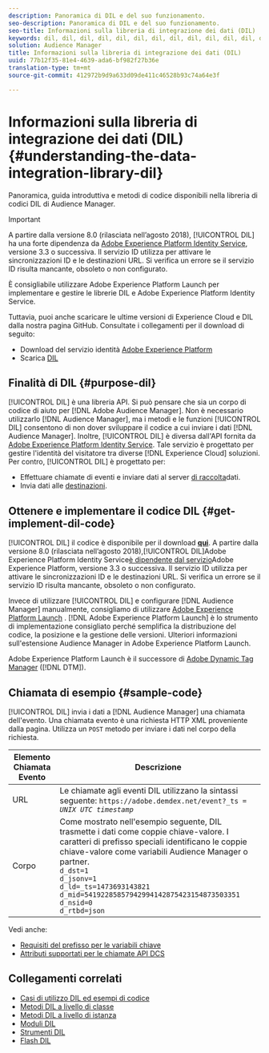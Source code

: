 ```yaml
---
description: Panoramica di DIL e del suo funzionamento.
seo-description: Panoramica di DIL e del suo funzionamento.
seo-title: Informazioni sulla libreria di integrazione dei dati (DIL)
keywords: dil, dil, dil, dil, dil, dil, dil, dil, dil, dil, dil, dil, dil, dil, dil, dil, dil, dil, dil, dil, dil, dil, dil, dil, dil, dil, dil, dil, dil, dil, dil, dil, dil, dil,
solution: Audience Manager
title: Informazioni sulla libreria di integrazione dei dati (DIL)
uuid: 77b12f35-81e4-4639-ada6-bf982f27b36e
translation-type: tm+mt
source-git-commit: 412972b9d9a633d09de411c46528b93c74a64e3f

---
```



# Informazioni sulla libreria di integrazione dei dati (DIL){#understanding-the-data-integration-library-dil}

Panoramica, guida introduttiva e metodi di codice disponibili nella libreria di codici DIL di Audience Manager.

>[!IMPORTANT]
>
>A partire dalla versione 8.0 (rilasciata nell’agosto 2018), [!UICONTROL DIL] ha una forte dipendenza da [Adobe Experience Platform Identity Service](https://docs.adobe.com/content/help/en/id-service/using/home.html), versione 3.3 o successiva. Il servizio ID utilizza per attivare le sincronizzazioni ID e le destinazioni URL. Si verifica un errore se il servizio ID risulta mancante, obsoleto o non configurato.
>
>È consigliabile utilizzare Adobe Experience Platform Launch per implementare e gestire le librerie DIL e Adobe Experience Platform Identity Service.

Tuttavia, puoi anche scaricare le ultime versioni di Experience Cloud e DIL dalla nostra pagina GitHub. Consultate i collegamenti per il download di seguito:

* Download del servizio identità [Adobe Experience Platform](https://github.com/Adobe-Marketing-Cloud/id-service/releases)
* Scarica [DIL](https://github.com/Adobe-Marketing-Cloud/dil/releases)

## Finalità di DIL {#purpose-dil}

[!UICONTROL DIL] è una libreria API. Si può pensare che sia un corpo di codice di aiuto per [!DNL Adobe Audience Manager]. Non è necessario utilizzarlo [!DNL Audience Manager], ma i metodi e le funzioni [!UICONTROL DIL] consentono di non dover sviluppare il codice a cui inviare i dati [!DNL Audience Manager]. Inoltre, [!UICONTROL DIL] è diversa dall&#39;API fornita da [Adobe Experience Platform Identity Service](https://docs.adobe.com/content/help/en/id-service/using/home.html). Tale servizio è progettato per gestire l&#39;identità del visitatore tra diverse [!DNL Experience Cloud] soluzioni. Per contro, [!UICONTROL DIL] è progettato per:

* Effettuare chiamate di eventi e inviare dati al server [di raccolta](../reference/system-components/components-data-collection.md)dati.
* Invia dati alle [destinazioni](../features/destinations/destinations.md).

## Ottenere e implementare il codice DIL {#get-implement-dil-code}

[!UICONTROL DIL] il codice è disponibile per il download **[qui](https://github.com/Adobe-Marketing-Cloud/dil/releases)**. A partire dalla versione 8.0 (rilasciata nell’agosto 2018),[!UICONTROL DIL]Adobe Experience Platform Identity Service[è dipendente dal servizio](https://docs.adobe.com/content/help/en/id-service/using/home.html)Adobe Experience Platform, versione 3.3 o successiva. Il servizio ID utilizza per attivare le sincronizzazioni ID e le destinazioni URL. Si verifica un errore se il servizio ID risulta mancante, obsoleto o non configurato.

Invece di utilizzare [!UICONTROL DIL] e configurare [!DNL Audience Manager] manualmente, consigliamo di utilizzare [Adobe Experience Platform Launch](https://docs.adobelaunch.com/) . [!DNL Adobe Experience Platform Launch] è lo strumento di implementazione consigliato perché semplifica la distribuzione del codice, la posizione e la gestione delle versioni. Ulteriori informazioni sull&#39;estensione [](https://docs.adobelaunch.com/extension-reference/web/adobe-audience-manager-extension) Audience Manager in Adobe Experience Platform Launch.

Adobe Experience Platform Launch è il successore di [Adobe Dynamic Tag Manager](https://docs.adobe.com/content/help/en/dtm/using/c-overview.html) ([!DNL DTM]).

## Chiamata di esempio {#sample-code}

[!UICONTROL DIL] invia i dati a [!DNL Audience Manager] una chiamata dell&#39;evento. Una chiamata evento è una richiesta HTTP XML proveniente dalla pagina. Utilizza un `POST` metodo per inviare i dati nel corpo della richiesta.

| Elemento Chiamata Evento | Descrizione |
|--- |--- |
| URL | Le chiamate agli eventi DIL utilizzano la sintassi seguente: `https://adobe.demdex.net/event?_ts =` *`UNIX UTC timestamp`* |
| Corpo | Come mostrato nell&#39;esempio seguente, DIL trasmette i dati come coppie chiave-valore. I caratteri di prefisso speciali identificano le coppie chiave-valore come variabili Audience Manager o partner.<br>`d_dst=1`<br>`d_jsonv=1`<br>`d_ld=_ts=1473693143821`<br>`d_mid=54192285857942994142875423154873503351`<br>`d_nsid=0`<br>`d_rtbd=json`<br> |

Vedi anche:
* [Requisiti del prefisso per le variabili chiave](../features/traits/trait-variable-prefixes.md)
* [Attributi supportati per le chiamate API DCS](../api/dcs-intro/dcs-api-reference/dcs-keys.md)

## Collegamenti correlati

* [Casi di utilizzo DIL ed esempi di codice](/help/using/dil/dil-use-cases.md)
* [Metodi DIL a livello di classe](/help/using/dil/dil-class-overview/dil-start.md)
* [Metodi DIL a livello di istanza](/help/using/dil/dil-instance-methods.md)
* [Moduli DIL](/help/using/dil/dil-modules.md)
* [Strumenti DIL](/help/using/dil/dil-tools.md)
* [Flash DIL](/help/using/dil/dil-flash.md)